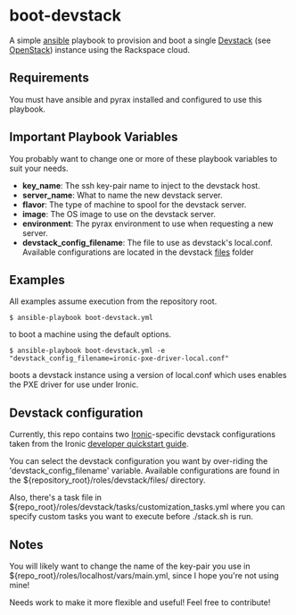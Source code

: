 # boot-devstack #
A simple 
<a href="https://en.wikipedia.org/wiki/Ansible_(software)">ansible</a> 
playbook to provision and boot a single
<a href="http://docs.openstack.org/developer/devstack/">Devstack</a> 
(see <a href="http://www.openstack.org/">OpenStack</a>) instance
using the Rackspace cloud. 

## Requirements #
You must have ansible and pyrax installed and configured to use this playbook.

## Important Playbook Variables #

You probably want to change one or more of these playbook variables to suit
your needs.

* <b>key_name</b>: The ssh key-pair name to inject to the devstack host.
* <b>server_name</b>: What to name the new devstack server.
* <b>flavor</b>: The type of machine to spool for the devstack server.
* <b>image</b>: The OS image to use on the devstack server.
* <b>environment</b>: The pyrax environment to use when requesting a new server.
* <b>devstack_config_filename</b>: The file to use as devstack's local.conf. 
Available configurations are located in the devstack 
<a href="https://github.com/ClifHouck/boot-devstack/tree/master/roles/devstack/files">files</a>
folder

## Examples #
All examples assume execution from the repository root.

    $ ansible-playbook boot-devstack.yml

to boot a machine using the default options. 

    $ ansible-playbook boot-devstack.yml -e "devstack_config_filename=ironic-pxe-driver-local.conf"

boots a devstack instance using a version of local.conf which uses enables the 
PXE driver for use under Ironic.

## Devstack configuration # 

Currently, this repo contains two 
<a href="https://wiki.openstack.org/wiki/Ironic">Ironic</a>-specific devstack
configurations taken from the Ironic 
<a href="http://docs.openstack.org/developer/ironic/dev/dev-quickstart.html">developer quickstart guide</a>.

You can select the devstack configuration you want by over-riding the 
'devstack_config_filename' variable. Available configurations are found in
the ${repository_root}/roles/devstack/files/ directory.

Also, there's a task file in ${repo_root}/roles/devstack/tasks/customization_tasks.yml
where you can specify custom tasks you want to execute before ./stack.sh is run.

## Notes #

You will likely want to change the name of the key-pair you use in
${repo_root}/roles/localhost/vars/main.yml, since I hope you're not using mine!

Needs work to make it more flexible and useful! Feel free to contribute!
